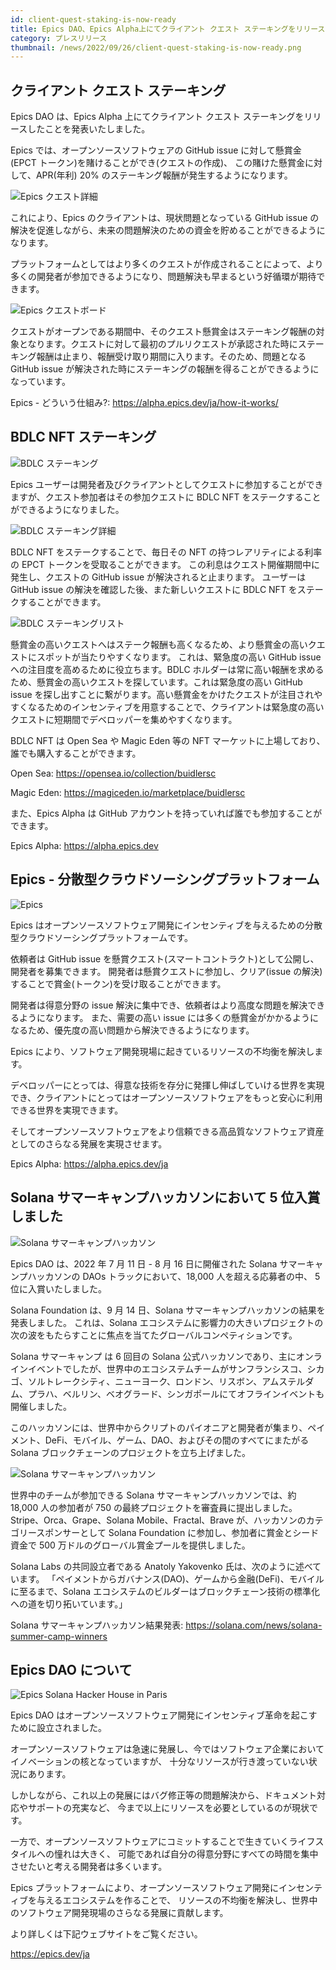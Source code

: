 ```yaml
---
id: client-quest-staking-is-now-ready
title: Epics DAO、Epics Alpha上にてクライアント クエスト ステーキングをリリース
category: プレスリリース
thumbnail: /news/2022/09/26/client-quest-staking-is-now-ready.png
---
```


## クライアント クエスト ステーキング

Epics DAO は、Epics Alpha 上にてクライアント クエスト
ステーキングをリリースしたことを発表いたしました。

Epics では、オープンソースソフトウェアの GitHub issue に対して懸賞金(EPCT
トークン)を賭けることができ(クエストの作成)、
この賭けた懸賞金に対して、APR(年利) 20%
のステーキング報酬が発生するようになります。

![Epics クエスト詳細](/news/2022/09/26/quest-detail-jp.png)

これにより、Epics のクライアントは、現状問題となっている GitHub issue
の解決を促進しながら、未来の問題解決のための資金を貯めることができるようになります。

プラットフォームとしてはより多くのクエストが作成されることによって、より多くの開発者が参加できるようになり、問題解決も早まるという好循環が期待できます。

![Epics クエストボード](/news/2022/09/26/epics-questboard-jp.png)

クエストがオープンである期間中、そのクエスト懸賞金はステーキング報酬の対象となります。クエストに対して最初のプルリクエストが承認された時にステーキング報酬は止まり、報酬受け取り期間に入ります。そのため、問題となる
GitHub issue
が解決された時にステーキングの報酬を得ることができるようになっています。

Epics - どういう仕組み?: https://alpha.epics.dev/ja/how-it-works/

## BDLC NFT ステーキング

![BDLC ステーキング](/news/2022/09/20/bdlc-nft-staking-is-now-ready.png)

Epics
ユーザーは開発者及びクライアントとしてクエストに参加することができますが、クエスト参加者はその参加クエストに
BDLC NFT をステークすることができるようになりました。

![BDLC ステーキング詳細](/news/2022/09/26/bdlc-staking-detail-jp.png)

BDLC NFT をステークすることで、毎日その NFT の持つレアリティによる利率の EPCT
トークンを受取ることができます。
この利息はクエスト開催期間中に発生し、クエストの GitHub issue
が解決されると止まります。 ユーザーは GitHub issue
の解決を確認した後、また新しいクエストに BDLC NFT をステークすることができます。

![BDLC ステーキングリスト](/news/2022/09/26/bdlc-staking-list-jp.png)

懸賞金の高いクエストへはステーク報酬も高くなるため、より懸賞金の高いクエストにスポットが当たりやすくなります。
これは、緊急度の高い GitHub issue への注目度を高めるために役立ちます。BDLC
ホルダーは常に高い報酬を求めるため、懸賞金の高いクエストを探しています。これは緊急度の高い
GitHub issue
を探し出すことに繋がります。高い懸賞金をかけたクエストが注目されやすくなるためのインセンティブを用意することで、クライアントは緊急度の高いクエストに短期間でデベロッパーを集めやすくなります。

BDLC NFT は Open Sea や Magic Eden 等の NFT
マーケットに上場しており、誰でも購入することができます。

Open Sea: https://opensea.io/collection/buidlersc

Magic Eden: https://magiceden.io/marketplace/buidlersc

また、Epics Alpha は GitHub
アカウントを持っていれば誰でも参加することができます。

Epics Alpha: https://alpha.epics.dev

## Epics - 分散型クラウドソーシングプラットフォーム

![Epics](/news/2022/07/19/EpicsBusinessModelJA.png)

Epics
はオープンソースソフトウェア開発にインセンティブを与えるための分散型クラウドソーシングプラットフォームです。

依頼者は GitHub issue
を懸賞クエスト(スマートコントラクト)として公開し、開発者を募集できます。
開発者は懸賞クエストに参加し、クリア(issue
の解決)することで賞金(トークン)を受け取ることができます。

開発者は得意分野の issue
解決に集中でき、依頼者はより高度な問題を解決できるようになります。
また、需要の高い issue
には多くの懸賞金がかかるようになるため、優先度の高い問題から解決できるようになります。

Epics により、ソフトウェア開発現場に起きているリソースの不均衡を解決します。

デベロッパーにとっては、得意な技術を存分に発揮し伸ばしていける世界を実現でき、クライアントにとってはオープンソースソフトウェアをもっと安心に利用できる世界を実現できます。

そしてオープンソースソフトウェアをより信頼できる高品質なソフトウェア資産としてのさらなる発展を実現させます。

Epics Alpha: https://alpha.epics.dev/ja

## Solana サマーキャンプハッカソンにおいて 5 位入賞しました

![Solana サマーキャンプハッカソン](/news/2022/09/15/solana-summer-camp-hackathon.jpg)

Epics DAO は、2022 年 7 月 11 日 - 8 月 16 日に開催された Solana
サマーキャンプハッカソンの DAOs トラックにおいて、18,000 人を超える応募者の中、
5 位に入賞いたしました。

Solana Foundation は、9 月 14 日、Solana
サマーキャンプハッカソンの結果を発表しました。 これは、Solana
エコシステムに影響力の大きいプロジェクトの次の波をもたらすことに焦点を当てたグローバルコンペティションです。

Solana サマーキャンプ は 6 回目の Solana
公式ハッカソンであり、主にオンラインイベントでしたが、世界中のエコシステムチームがサンフランシスコ、シカゴ、ソルトレークシティ、ニューヨーク、ロンドン、リスボン、アムステルダム、プラハ、ベルリン、ベオグラード、シンガポールにてオフラインイベントも開催しました。

このハッカソンには、世界中からクリプトのパイオニアと開発者が集まり、ペイメント、DeFi、モバイル、ゲーム、DAO、およびその間のすべてにまたがる
Solana ブロックチェーンのプロジェクトを立ち上げました。

![Solana サマーキャンプハッカソン](/news/2022/09/15/solana-summer-camp-image.png)

世界中のチームが参加できる Solana サマーキャンプハッカソンでは、約 18,000
人の参加者が 750 の最終プロジェクトを審査員に提出しました。
Stripe、Orca、Grape、Solana Mobile、Fractal、Brave
が、ハッカソンのカテゴリースポンサーとして Solana Foundation
に参加し、参加者に賞金とシード資金で 500
万ドルのグローバル賞金プールを提供しました。

Solana Labs の共同設立者である Anatoly Yakovenko 氏は、次のように述べています。
「ペイメントからガバナンス(DAO)、ゲームから金融(DeFi)、モバイルに至るまで、Solana
エコシステムのビルダーはブロックチェーン技術の標準化への道を切り拓いています。」

Solana サマーキャンプハッカソン結果発表:
https://solana.com/news/solana-summer-camp-winners

## Epics DAO について

![Epics Solana Hacker House in Paris](/news/2022/07/19/KawasakiSpeechStage.jpg)

Epics DAO
はオープンソースソフトウェア開発にインセンティブ革命を起こすために設立されました。

オープンソースソフトウェアは急速に発展し、今ではソフトウェア企業においてイノベーションの核となっていますが、
十分なリソースが行き渡っていない状況にあります。

しかしながら、これ以上の発展にはバグ修正等の問題解決から、ドキュメント対応やサポートの充実など、
今まで以上にリソースを必要としているのが現状です。

一方で、オープンソースソフトウェアにコミットすることで生きていくライフスタイルへの憧れは大きく、
可能であれば自分の得意分野にすべての時間を集中させたいと考える開発者は多くいます。

Epics
プラットフォームにより、オープンソースソフトウェア開発にインセンティブを与えるエコシステムを作ることで、
リソースの不均衡を解決し、世界中のソフトウェア開発現場のさらなる発展に貢献します。

より詳しくは下記ウェブサイトをご覧ください。

https://epics.dev/ja

